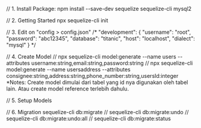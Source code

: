 // 1. Install Package: npm install --save-dev sequelize sequelize-cli mysql2

// 2. Getting Started npx sequelize-cli init

// 3. Edit on "config > config.json" /* "development": { "username": "root", "password": "abc12345", "database": "titanic", "host": "localhost", "dialect": "mysql" } */

// 4. Create Model // npx sequelize-cli model:generate --name users --attributes username:string,email:string,password:string // npx sequelize-cli model:generate --name usersaddress --attributes consignee:string,address:string,phone_number:string,usersId:integer 
*Notes: Create model dimulai dari tabel yang id nya digunakan oleh tabel lain. Atau create model reference terlebih dahulu.

// 5. Setup Models

// 6. Migration sequelize-cli db:migrate // sequelize-cli db:migrate:undo // sequelize-cli db:migrate:undo:all // sequelize-cli db:migrate:status